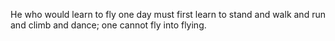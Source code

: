 He who would learn to fly one day must first learn to stand and walk and
run and climb and dance; one cannot fly into flying.
